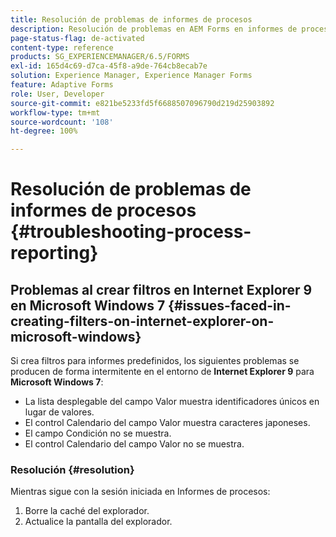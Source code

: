 ```yaml
---
title: Resolución de problemas de informes de procesos
description: Resolución de problemas en AEM Forms en informes de procesos JEE
page-status-flag: de-activated
content-type: reference
products: SG_EXPERIENCEMANAGER/6.5/FORMS
exl-id: 165d4c69-d7ca-45f8-a9de-764cb8ecab7e
solution: Experience Manager, Experience Manager Forms
feature: Adaptive Forms
role: User, Developer
source-git-commit: e821be5233fd5f6688507096790d219d25903892
workflow-type: tm+mt
source-wordcount: '108'
ht-degree: 100%

---
```


# Resolución de problemas de informes de procesos {#troubleshooting-process-reporting}

## Problemas al crear filtros en Internet Explorer 9 en Microsoft Windows 7 {#issues-faced-in-creating-filters-on-internet-explorer-on-microsoft-windows}

Si crea filtros para informes predefinidos, los siguientes problemas se producen de forma intermitente en el entorno de **Internet Explorer 9** para **Microsoft Windows 7**:

* La lista desplegable del campo Valor muestra identificadores únicos en lugar de valores.
* El control Calendario del campo Valor muestra caracteres japoneses.
* El campo Condición no se muestra.
* El control Calendario del campo Valor no se muestra.

### Resolución {#resolution}

Mientras sigue con la sesión iniciada en Informes de procesos:

1. Borre la caché del explorador.
1. Actualice la pantalla del explorador.

